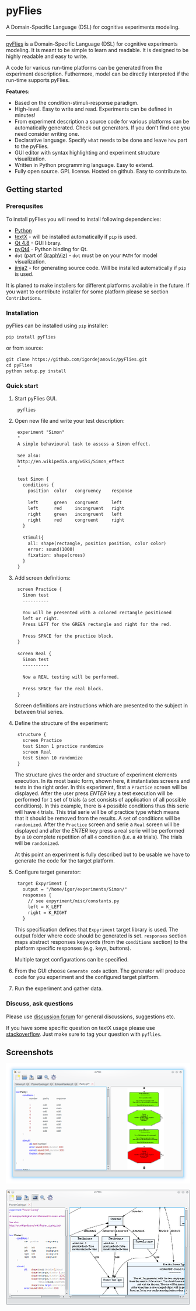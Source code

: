 # pyFlies

A Domain-Specific Language (DSL) for cognitive experiments modeling.

---


[pyFlies](https://github.com/igordejanovic/pyFlies/) is a Domain-Specific
Language (DSL) for cognitive experiments modeling. It is meant to be simple to
learn and readable. It is designed to be highly readable and easy to write.

A code for various run-time platforms can be generated from the experiment
description. Futhermore, model can be directly interpreted if the run-time
supports pyFlies.

**Features:**

 * Based on the condition-stimuli-response paradigm.
 * High-level. Easy to write and read. Experiments can be defined in minutes!
 * From experiment description a source code for various platforms can be
   automatically generated. Check out generators. If you don't find one you need
   consider writing one.
 * Declarative language. Specify `what` needs to be done and leave `how` part to the pyFlies.
 * GUI editor with syntax highlighting and experiment structure visualization.
 * Written in Python programming language. Easy to extend.
 * Fully open source. GPL license. Hosted on github. Easy to contribute to.


## Getting started

### Prerequsites

To install pyFlies you will need to install following dependencies:

 * [Python](https://www.python.org/)
 * [textX](https://github.com/igordejanovic/textX) - will be installed
   automatically if `pip` is used.
 * [Qt 4.8](http://www.qt.io/developers/) - GUI library.
 * [pyQt4](http://www.riverbankcomputing.co.uk/software/pyqt/intro) - Python
   binding for Qt.
 * `dot` (part of [GraphViz](http://www.graphviz.org/)) - `dot` must be on your
   `PATH` for model visualization.
 * [jinja2](http://jinja.pocoo.org/) - for generating source code. Will be
   installed automatically if `pip` is used.

It is planed to make installers for different platforms available in the future.
If you want to contribute installer for some platform please se section
`Contributions`.

### Installation

pyFlies can be installed using `pip` installer:

    pip install pyFlies

or from source:

    git clone https://github.com/igordejanovic/pyFlies.git
    cd pyFlies
    python setup.py install

### Quick start

1. Start pyFlies GUI.

        pyflies

2. Open new file and write your test description:

        experiment "Simon"
        "
        A simple behavioural task to assess a Simon effect.

        See also:
        http://en.wikipedia.org/wiki/Simon_effect
        "

        test Simon {
          conditions {
            position  color   congruency    response

            left      green   congruent     left
            left      red     incongruent   right
            right     green   incongruent   left
            right     red     congruent     right
          }

          stimuli{
            all: shape(rectangle, position position, color color)
            error: sound(1000)
            fixation: shape(cross)
          }
        }

3. Add screen definitions:

        screen Practice {
          Simon test
          ----------

          You will be presented with a colored rectangle positioned
          left or right.
          Press LEFT for the GREEN rectangle and right for the red.

          Press SPACE for the practice block.
        }

        screen Real {
          Simon test
          ----------

          Now a REAL testing will be performed.

          Press SPACE for the real block.
        }

    Screen definitions are instructions which are presented to the subject
    in between trial series.

4. Define the structure of the experiment:

        structure {
          screen Practice
          test Simon 1 practice randomize
          screen Real
          test Simon 10 randomize
        }

    The structure gives the order and structure of experiment elements
    execution. In its most basic form, shown here, it instantiates screens and
    tests in the right order. In this experiment, first a `Practice` screen will
    be displayed. After the user press *ENTER* key a test execution will be
    performed for `1` set of trials (a set consists of application of all
    possible conditions). In this example, there is `4` possible conditions thus
    this serie will have `4` trials. This trial serie will be of practice type
    which means that it should be removed from the results. A set of conditions
    will be `randomized`. After the `Practice` screen and serie a `Real` screen
    will be displayed and after the *ENTER* key press a real serie will be
    performed by a `10` complete repetition of all `4` condition (i.e. a `40`
    trials). The trials will be `randomized`.

    At this point an experiment is fully described but to be usable we have to
    generate the code for the target platform.

5. Configure target generator:

        target Expyriment {
          output = "/home/igor/experiments/Simon/"
          responses {
            // see expyriment/misc/constants.py
            left = K_LEFT
            right = K_RIGHT
          }

    This specification defines that `Expyriment` target library is used. The
    output folder where code should be generated is set. `responses` section
    maps abstract responses keywords (from the `conditions` section) to the
    platform specific responses (e.g. keys, buttons).

    Multiple target configurations can be specified.

6. From the GUI choose `Generate code` action. The generator will produce code
   for you experiment and the configured target platform.

7. Run the experiment and gather data.


### Discuss, ask questions

Please use [discussion
forum](https://groups.google.com/forum/?hl=en#!forum/pyflies) for general
discussions, suggestions etc.

If you have some specific question on textX usage please use
[stackoverflow](http://stackoverflow.com/).  Just make sure to tag your question
with `pyflies`.

## Screenshots

![PyFlies GUI](images/pyFliesGUI.png)

![PyFlies GUI Codecentric](images/pyFliesGUICodeCentric.png)

